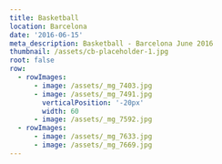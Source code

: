 ```yaml
---
title: Basketball
location: Barcelona
date: '2016-06-15'
meta_description: Basketball - Barcelona June 2016
thumbnail: /assets/cb-placeholder-1.jpg
root: false
row:
  - rowImages:
      - image: /assets/_mg_7403.jpg
      - image: /assets/_mg_7491.jpg
        verticalPosition: '-20px'
        width: 60
      - image: /assets/_mg_7592.jpg
  - rowImages:
      - image: /assets/_mg_7633.jpg
      - image: /assets/_mg_7669.jpg
---
```



